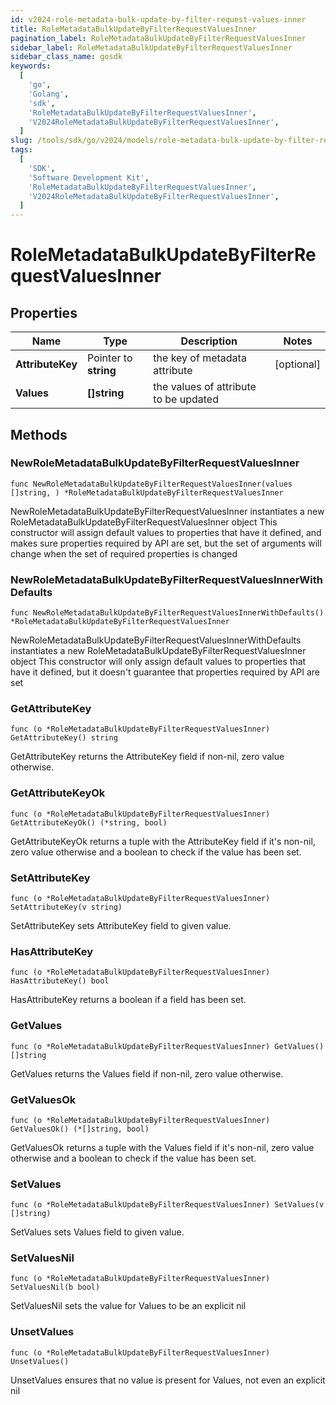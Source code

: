 ```yaml
---
id: v2024-role-metadata-bulk-update-by-filter-request-values-inner
title: RoleMetadataBulkUpdateByFilterRequestValuesInner
pagination_label: RoleMetadataBulkUpdateByFilterRequestValuesInner
sidebar_label: RoleMetadataBulkUpdateByFilterRequestValuesInner
sidebar_class_name: gosdk
keywords:
  [
    'go',
    'Golang',
    'sdk',
    'RoleMetadataBulkUpdateByFilterRequestValuesInner',
    'V2024RoleMetadataBulkUpdateByFilterRequestValuesInner',
  ]
slug: /tools/sdk/go/v2024/models/role-metadata-bulk-update-by-filter-request-values-inner
tags:
  [
    'SDK',
    'Software Development Kit',
    'RoleMetadataBulkUpdateByFilterRequestValuesInner',
    'V2024RoleMetadataBulkUpdateByFilterRequestValuesInner',
  ]
---
```


# RoleMetadataBulkUpdateByFilterRequestValuesInner

## Properties

| Name | Type | Description | Notes |
| --- | --- | --- | --- |
| **AttributeKey** | Pointer to **string** | the key of metadata attribute | [optional] |
| **Values** | **[]string** | the values of attribute to be updated |

## Methods

### NewRoleMetadataBulkUpdateByFilterRequestValuesInner

`func NewRoleMetadataBulkUpdateByFilterRequestValuesInner(values []string, ) *RoleMetadataBulkUpdateByFilterRequestValuesInner`

NewRoleMetadataBulkUpdateByFilterRequestValuesInner instantiates a new RoleMetadataBulkUpdateByFilterRequestValuesInner object This constructor will assign default values to properties that have it defined, and makes sure properties required by API are set, but the set of arguments will change when the set of required properties is changed

### NewRoleMetadataBulkUpdateByFilterRequestValuesInnerWithDefaults

`func NewRoleMetadataBulkUpdateByFilterRequestValuesInnerWithDefaults() *RoleMetadataBulkUpdateByFilterRequestValuesInner`

NewRoleMetadataBulkUpdateByFilterRequestValuesInnerWithDefaults instantiates a new RoleMetadataBulkUpdateByFilterRequestValuesInner object This constructor will only assign default values to properties that have it defined, but it doesn't guarantee that properties required by API are set

### GetAttributeKey

`func (o *RoleMetadataBulkUpdateByFilterRequestValuesInner) GetAttributeKey() string`

GetAttributeKey returns the AttributeKey field if non-nil, zero value otherwise.

### GetAttributeKeyOk

`func (o *RoleMetadataBulkUpdateByFilterRequestValuesInner) GetAttributeKeyOk() (*string, bool)`

GetAttributeKeyOk returns a tuple with the AttributeKey field if it's non-nil, zero value otherwise and a boolean to check if the value has been set.

### SetAttributeKey

`func (o *RoleMetadataBulkUpdateByFilterRequestValuesInner) SetAttributeKey(v string)`

SetAttributeKey sets AttributeKey field to given value.

### HasAttributeKey

`func (o *RoleMetadataBulkUpdateByFilterRequestValuesInner) HasAttributeKey() bool`

HasAttributeKey returns a boolean if a field has been set.

### GetValues

`func (o *RoleMetadataBulkUpdateByFilterRequestValuesInner) GetValues() []string`

GetValues returns the Values field if non-nil, zero value otherwise.

### GetValuesOk

`func (o *RoleMetadataBulkUpdateByFilterRequestValuesInner) GetValuesOk() (*[]string, bool)`

GetValuesOk returns a tuple with the Values field if it's non-nil, zero value otherwise and a boolean to check if the value has been set.

### SetValues

`func (o *RoleMetadataBulkUpdateByFilterRequestValuesInner) SetValues(v []string)`

SetValues sets Values field to given value.

### SetValuesNil

`func (o *RoleMetadataBulkUpdateByFilterRequestValuesInner) SetValuesNil(b bool)`

SetValuesNil sets the value for Values to be an explicit nil

### UnsetValues

`func (o *RoleMetadataBulkUpdateByFilterRequestValuesInner) UnsetValues()`

UnsetValues ensures that no value is present for Values, not even an explicit nil
